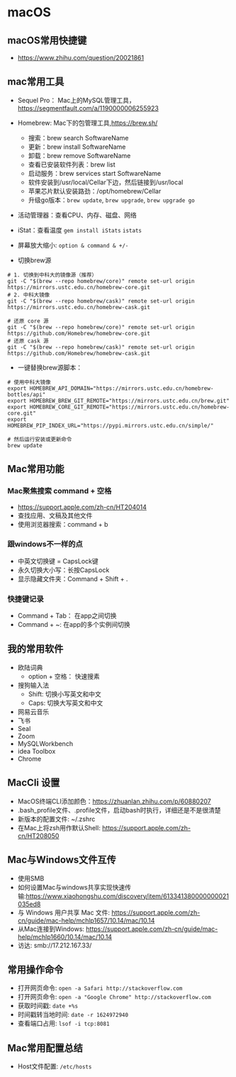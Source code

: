 # macOS

## macOS常用快捷键

- https://www.zhihu.com/question/20021861

## mac常用工具

- Sequel Pro： Mac上的MySQL管理工具，<https://segmentfault.com/a/1190000006255923>
- Homebrew: Mac下的包管理工具,<https://brew.sh/>
  - 搜索：brew search SoftwareName
  - 更新：brew install SoftwareName
  - 卸载：brew remove SoftwareName
  - 查看已安装软件列表：brew list
  - 启动服务：brew services start SoftwareName
  - 软件安装到/usr/local/Cellar下边，然后链接到/usr/local
  - 苹果芯片默认安装路劲：/opt/homebrew/Cellar
  - 升级go版本：`brew update`, `brew upgrade`, `brew upgrade go`
- 活动管理器：查看CPU、内存、磁盘、网络
- iStat：查看温度 `gem install iStats` `istats`
- 屏幕放大缩小: `option & command & +/-`

- 切换brew源
```shell
# 1. 切换到中科大的镜像源（推荐）
git -C "$(brew --repo homebrew/core)" remote set-url origin https://mirrors.ustc.edu.cn/homebrew-core.git
# 2. 中科大镜像
git -C "$(brew --repo homebrew/cask)" remote set-url origin https://mirrors.ustc.edu.cn/homebrew-cask.git

# 还原 core 源
git -C "$(brew --repo homebrew/core)" remote set-url origin https://github.com/Homebrew/homebrew-core.git
# 还原 cask 源
git -C "$(brew --repo homebrew/cask)" remote set-url origin https://github.com/Homebrew/homebrew-cask.git
```

- 一键替换brew源脚本：
```shell
# 使用中科大镜像
export HOMEBREW_API_DOMAIN="https://mirrors.ustc.edu.cn/homebrew-bottles/api"
export HOMEBREW_BREW_GIT_REMOTE="https://mirrors.ustc.edu.cn/brew.git"
export HOMEBREW_CORE_GIT_REMOTE="https://mirrors.ustc.edu.cn/homebrew-core.git"
export HOMEBREW_PIP_INDEX_URL="https://pypi.mirrors.ustc.edu.cn/simple/"

# 然后运行安装或更新命令
brew update
```

## Mac常用功能

### Mac聚焦搜索 command + 空格

- <https://support.apple.com/zh-cn/HT204014>
- 查找应用、文稿及其他文件
- 使用浏览器搜索：command + b

### 跟windows不一样的点

- 中英文切换键 = CapsLock键
- 永久切换大小写：长按CapsLock
- 显示隐藏文件夹：Command + Shift + .

### 快捷键记录

- Command + Tab： 在app之间切换
- Command + ~: 在app的多个实例间切换

## 我的常用软件

- 欧陆词典
  - option + 空格： 快速搜素
- 搜狗输入法
  - Shift: 切换小写英文和中文
  - Caps: 切换大写英文和中文
- 网易云音乐
- 飞书
- Seal
- Zoom
- MySQLWorkbench
- idea Toolbox
- Chrome

## MacCli 设置

- MacOS终端CLI添加颜色：<https://zhuanlan.zhihu.com/p/60880207>
- .bash_profile文件、.profile文件，启动bash时执行，详细还是不是很清楚
- 新版本的配置文件: ~/.zshrc
- 在Mac上将zsh用作默认Shell: <https://support.apple.com/zh-cn/HT208050>

## Mac与Windows文件互传
- 使用SMB
- 如何设置Mac与windows共享实现快速传输:<https://www.xiaohongshu.com/discovery/item/613341380000000021035ed8>
- 与 Windows 用户共享 Mac 文件: <https://support.apple.com/zh-cn/guide/mac-help/mchlp1657/10.14/mac/10.14>
- 从Mac连接到Windows: <https://support.apple.com/zh-cn/guide/mac-help/mchlp1660/10.14/mac/10.14>
- 访达: smb://17.212.167.33/


## 常用操作命令

- 打开网页命令: `open -a Safari http://stackoverflow.com`
- 打开网页命令: `open -a "Google Chrome" http://stackoverflow.com`
- 获取时间戳: `date +%s`
- 时间戳转当地时间: `date -r 1624972940`
- 查看端口占用: `lsof -i tcp:8081`

## Mac常用配置总结

- Host文件配置: `/etc/hosts`